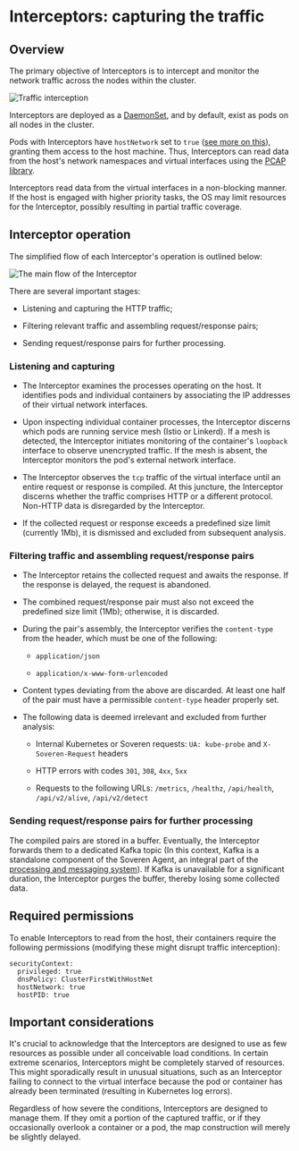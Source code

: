 # Interceptors: capturing the traffic

## Overview

The primary objective of Interceptors is to intercept and monitor the network traffic across the nodes within the cluster.

![Traffic interception](../../img/architecture/interception.png "Traffic interception")

Interceptors are deployed as a [DaemonSet](https://kubernetes.io/docs/concepts/workloads/controllers/daemonset/), and by default, exist as pods on all nodes in the cluster.

Pods with Interceptors have `hostNetwork` set to `true` ([see more on this](#required-permissions)), granting them access to the host machine. Thus, Interceptors can read data from the host's network namespaces and virtual interfaces using the [PCAP library](https://www.tcpdump.org/).

Interceptors read data from the virtual interfaces in a non-blocking manner. If the host is engaged with higher priority tasks, the OS may limit resources for the Interceptor, possibly resulting in partial traffic coverage.

## Interceptor operation

The simplified flow of each Interceptor's operation is outlined below:

![The main flow of the Interceptor](../../img/architecture/interceptor-flow.png "The main flow of the Interceptor")

There are several important stages:

* Listening and capturing the HTTP traffic;

* Filtering relevant traffic and assembling request/response pairs;

* Sending request/response pairs for further processing.

### Listening and capturing

* The Interceptor examines the processes operating on the host. It identifies pods and individual containers by associating the IP addresses of their virtual network interfaces.

* Upon inspecting individual container processes, the Interceptor discerns which pods are running service mesh (Istio or Linkerd). If a mesh is detected, the Interceptor initiates monitoring of the container's `loopback` interface to observe unencrypted traffic. If the mesh is absent, the Interceptor monitors the pod's external network interface.

* The Interceptor observes the `tcp` traffic of the virtual interface until an entire request or response is compiled. At this juncture, the Interceptor discerns whether the traffic comprises HTTP or a different protocol. Non-HTTP data is disregarded by the Interceptor.

* If the collected request or response exceeds a predefined size limit (currently 1Mb), it is dismissed and excluded from subsequent analysis.

### Filtering traffic and assembling request/response pairs

* The Interceptor retains the collected request and awaits the response. If the response is delayed, the request is abandoned.

* The combined request/response pair must also not exceed the predefined size limit (1Mb); otherwise, it is discarded.

* During the pair's assembly, the Interceptor verifies the `content-type` from the header, which must be one of the following:

    * `application/json`

    * `application/x-www-form-urlencoded`

* Content types deviating from the above are discarded. At least one half of the pair must have a permissible `content-type` header properly set.

* The following data is deemed irrelevant and excluded from further analysis:

    * Internal Kubernetes or Soveren requests: `UA: kube-probe` and `X-Soveren-Request` headers

    * HTTP errors with codes `301`, `308`, `4xx`, `5xx`

    * Requests to the following URLs: `/metrics`, `/healthz`, `/api/health`, `/api/v2/alive`, `/api/v2/detect`

### Sending request/response pairs for further processing

The compiled pairs are stored in a buffer. Eventually, the Interceptor forwards them to a dedicated Kafka topic (In this context, Kafka is a standalone component of the Soveren Agent, an integral part of the [processing and messaging system](../traffic-processing/)). If Kafka is unavailable for a significant duration, the Interceptor purges the buffer, thereby losing some collected data.

## Required permissions

To enable Interceptors to read from the host, their containers require the following permissions (modifying these might disrupt traffic interception):

```shell
securityContext:
  privileged: true
  dnsPolicy: ClusterFirstWithHostNet
  hostNetwork: true
  hostPID: true
```

## Important considerations

It's crucial to acknowledge that the Interceptors are designed to use as few resources as possible under all conceivable load conditions. In certain extreme scenarios, Interceptors might be completely starved of resources. This might sporadically result in unusual situations, such as an Interceptor failing to connect to the virtual interface because the pod or container has already been terminated (resulting in Kubernetes log errors).

Regardless of how severe the conditions, Interceptors are designed to manage them. If they omit a portion of the captured traffic, or if they occasionally overlook a container or a  pod, the map construction will merely be slightly delayed. 